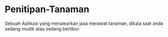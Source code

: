# Penitipan-Tanaman
Sebuah Aplikasi yang menawarkan jasa merawat tanaman, dikala saat anda sedang mudik atau sedang berlibur.

